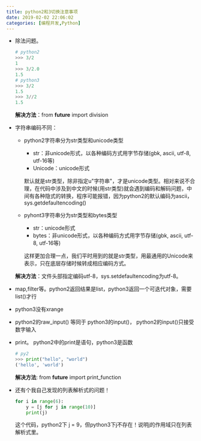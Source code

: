 ```yaml
---
title: python2和3切换注意事项
date: 2019-02-02 22:06:02
categories: [编程开发,Python]
---
```




- 除法问题。

  ```python
  # python2
  >>> 3/2
  1
  >>> 3/2.0
  1.5
  # python3
  >>> 3/2
  1.5
  >>> 3//2
  1.5
  ```

  

  **解决方法**：from __future__ import division

- 字符串编码不同：

  - python2字符串分为str类型和unicode类型

    - str：非unicode形式，以各种编码方式用字节存储(gbk, ascii, utf-8, utf-16等)
    - Unicode：unicode形式

    默认就是str类型，除非指定u"字符串"，才是unicode类型。相对来说不合理，在代码中涉及到中文的时候(用str类型)就会遇到编码和解码问题，中间有各种隐式的转换，程序可能报错，因为python2的默认编码为ascii，sys.getdefaultencoding()

  - pyhont3字符串分为str类型和bytes类型

    - str：unicode形式
    - bytes：非unicode形式，以各种编码方式用字节存储(gbk, ascii, utf-8, utf-16等)

    这样更加合理一点，我们平时用到的就是str类型，用最通用的Unicode来表示，只在底层存储时候转成相应编码方式。

  **解决方法**：文件头部指定编码utf-8，sys.setdefaultencoding为utf-8。

- map,filter等。python2返回结果是list，python3返回一个可迭代对象，需要list()才行

- python3没有xrange

- python2的raw_input() 等同于 python3的input()， python2的input()只接受数字输入

- print。 python2中的print是语句，python3是函数

  ```python
  # py2
  >>> print("hello", "world")
  ('hello', 'world')
  ```

  **解决方法**: from __future__ import print_function

- 还有个我自己发现的列表解析式的问题！ 

  ```python
  for i in range(6):
      y = [j for j in range(10)]
      print(j)
  ```

  这个代码，python2下 j = 9，但python3下j不存在！说明j的作用域只在列表解析式里。

